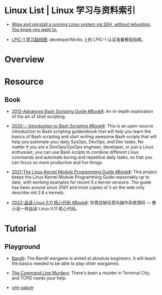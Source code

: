 # Linux List | Linux 学习与资料索引

- [Wipe and reinstall a running Linux system via SSH, without rebooting. You know you want to.](https://github.com/marcan/takeover.sh)

- [LPIC-1 学习路线图](http://www.ibm.com/developerworks/cn/linux/l-lpic1-map/index.html): developerWorks 上的 LPIC-1 认证准备教程指南。

# Overview

# Resource

## Book

- [2012-Advanced Bash Scripting Guide #Book#](https://www.aquaclusters.com/app/home/project/public/Advanced-Bash-Scripting-Guide-1/wikibook/Advanced-Bash-Scripting-Guide/page/0/Advanced-Bash-Scripting-Guide): An in-depth exploration of the art of shell scripting.

- [2020-💡 Introduction to Bash Scripting #Book#](https://github.com/bobbyiliev/introduction-to-bash-scripting): This is an open-source introduction to Bash scripting guide/ebook that will help you learn the basics of Bash scripting and start writing awesome Bash scripts that will help you automate your daily SysOps, DevOps, and Dev tasks. No matter if you are a DevOps/SysOps engineer, developer, or just a Linux enthusiast, you can use Bash scripts to combine different Linux commands and automate boring and repetitive daily tasks, so that you can focus on more productive and fun things.

- [2021-The Linux Kernel Module Programming Guide #Book#](https://github.com/sysprog21/lkmpg): This project keeps the Linux Kernel Module Programming Guide reasonably up to date, with working examples for recent 5.x kernel versions. The guide has been around since 2001 and most copies of it on the web only describe old 2.6.x kernels.

- [2022-品读 Linux 0.11 核心代码 #Book#](https://github.com/sunym1993/flash-linux0.11-talk): 你管这破玩意叫操作系统源码 — 像小说一样品读 Linux 0.11 核心代码。

# Tutorial

## Playground

- [Bandit](http://overthewire.org/wargames/bandit/bandit1.html): The Bandit wargame is aimed at absolute beginners. It will teach the basics needed to be able to play other wargames.

- [The Command Line Murders](https://github.com/veltman/clmystery): There's been a murder in Terminal City, and TCPD needs your help.

- [vim-galore](https://github.com/mhinz/vim-galore)
